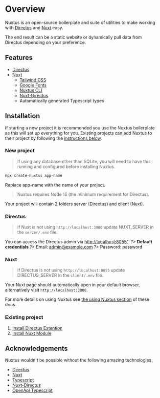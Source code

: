 # Overview

Nuxtus is an open-source boilerplate and suite of utilities to make working with [Directus](https://directus.io) and [Nuxt](https://nuxtjs.org) easy.

The end result can be a static website or dynamically pull data from Directus depending on your preference.

## Features

- [Directus](https://directus.io)
- [Nuxt](https://nuxtjs.org)
  - [Tailwind CSS](https://tailwindcss.nuxtjs.org/)
  - [Google Fonts](https://github.com/nuxt-community/google-fonts-module)
  - [Nuxtus CLI](https://github.com/nuxtus/cli)
  - [Nuxt-Directus](https://nuxt-directus.netlify.app/)
  - Automatically generated Typescript types

## Installation

If starting a new project it is recommended you use the Nuxtus boilerplate as this will set up everything for you. Existing projects can add Nuxtus to their project by following the [instructions below](#existing-project).

### New project

> If using any database other than SQLite, you will need to have this running and configured before installing Nuxtus.

```bash
npx create-nuxtus app-name
```
Replace app-name with the name of your project.

> Nuxtus requires Node 16 (the minimum requirement for Directus).

Your project will contain 2 folders server (Directus) and client (Nuxt).

### Directus

> If Nuxt is not using `http://localhost:3000` update NUXT_SERVER in the `server/.env` file.

You can access the Directus admin via [http://localhost:8055"](http://localhost:8055).
?> **Default credentials**
?> Email: admin@example.com
?> Password: password

### Nuxt

> If Directus is not using `http://localhost:8055` update DIRECTUS_SERVER in the `client/.env` file.

Your Nuxt page should automatically open in your default browser, alternatively visit `http://localhost:3000`.

For more details on using Nuxtus see [the using Nuxtus section](using-nuxtus.md) of these docs.

### Existing project

1. [Install Directus Extention](directus-extension.md)
2. [Install Nuxt Module](nuxt-module.md)

## Acknowledgements

Nuxtus wouldn't be possible without the following amazing technologies:

* [Directus](https://directus.io)
* [Nuxt](https://nuxt.js.org)
* [Typescript](https://tailwindcss.com)
* [Nuxt-Directus](https://nuxt-directus.netlify.app/)
* [OpenApi Typescript](https://www.npmjs.com/package/openapi-typescript)
